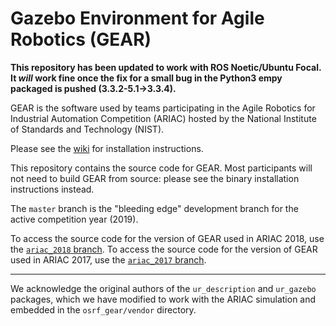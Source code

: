 # Gazebo Environment for Agile Robotics (GEAR)

**This repository has been updated to work with ROS Noetic/Ubuntu Focal.  It *will* work fine once the fix for a small bug in the Python3 empy packaged is pushed (3.3.2-5.1->3.3.4).**

GEAR is the software used by teams participating in the Agile Robotics for
Industrial Automation Competition (ARIAC) hosted by the National Institute
of Standards and Technology (NIST).

Please see the [wiki](https://bitbucket.org/osrf/ariac/wiki) for installation instructions.


This repository contains the source code for GEAR.
Most participants will not need to build GEAR from source: please see the binary installation instructions instead.

The `master` branch is the "bleeding edge" development branch for the active competition year (2019).

To access the source code for the version of GEAR used in ARIAC 2018, use the [`ariac_2018` branch](https://bitbucket.org/osrf/ariac/src/812c23ff96c71baf7581ec412597de25333e4e02/?at=ariac_2018).
To access the source code for the version of GEAR used in ARIAC 2017, use the [`ariac_2017` branch](https://bitbucket.org/osrf/ariac/src/7342fec80e5612230710f82bf918f13b4dc4b08b/?at=ariac_2017).

---

We acknowledge the original authors of the `ur_description` and `ur_gazebo` packages, which we have modified to work with the ARIAC simulation and embedded in the `osrf_gear/vendor` directory.
